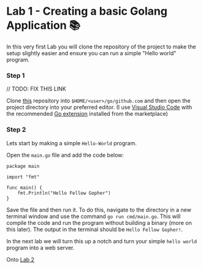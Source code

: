 # Lab 1 - Creating a basic Golang Application :books:

In this very first Lab you will clone the repository of the project to make the setup slightly easier and ensure you can run a simple "Hello world" program.

### Step 1

// TODO: FIX THIS LINK

Clone [this](./) repository into `$HOME/<user>/go/github.com` and then open the project directory into your preferred editor. (I use [Visual Studio Code](https://code.visualstudio.com/) with the recommended [Go extension](https://code.visualstudio.com/docs/languages/go) installed from the marketplace)

### Step 2

Lets start by making a simple `Hello-World` program.

Open the `main.go` file and add the code below:

```golang
package main

import "fmt"

func main() {
    fmt.Println("Hello Fellow Gopher")
}
```

Save the file and then run it. To do this, navigate to the directory in a new terminal window and use the command `go run cmd/main.go`. This will compile the code and run the program without building a binary (more on this later). The output in the terminal should be `Hello Fellow Gopher!`.

In the next lab we will turn this up a notch and turn your simple `hello world` program into a web server.

Onto [Lab 2](./lab-2.md)
